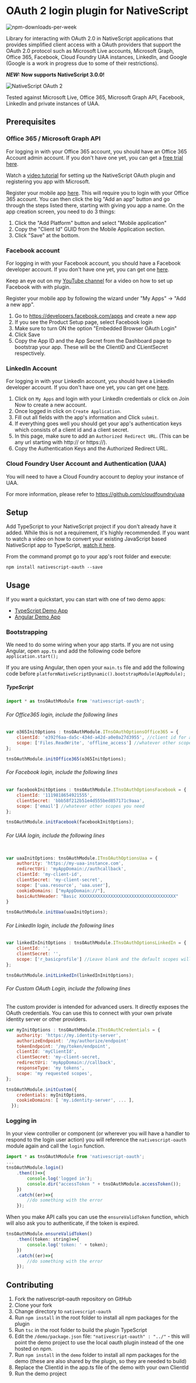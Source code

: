 # OAuth 2 login plugin for NativeScript

![npm-downloads-per-week](https://img.shields.io/npm/dw/nativescript-oauth.svg)

Library for interacting with OAuth 2.0 in NativeScript applications that provides simplified client access with a OAuth providers that support the OAuth 2.0 protocol such as Microsoft Live accounts, Microsoft Graph, Office 365, Facebook, Cloud Foundry UAA instances, LinkedIn, and Google (Google is a work in progress due to some of their restrictions).

***NEW:*** **Now supports NativeScript 3.0.0!**

<img src="https://raw.githubusercontent.com/alexziskind1/nativescript-oauth/master/docs/images/nativescript-oauth-logo.png" alt="NativeScript OAuth 2"/>
<br/>

Tested against Microsoft Live, Office 365, Microsoft Graph API, Facebook, LinkedIn and private instances of UAA.

## Prerequisites

### Office 365 / Microsoft Graph API
For logging in with your Office 365 account, you should have an Office 365 Account admin account. If you don't have one yet, you can get a [free trial here](https://products.office.com/en-us/try).

Watch a [video tutorial](https://youtu.be/nwf928oFGCM) for setting up the NativeScript OAuth plugin and registering you app with Microsoft.


Register your mobile app [here](https://apps.dev.microsoft.com). This will require you to login with your Office 365 account. You can then click the big "Add an app" button and go through the steps listed there, starting with giving you app a name. On the app creation screen, you need to do 3 things:

1. Click the "Add Platform" button and select "Mobile application"
2. Copy the "Client Id" GUID from the Mobile Application section.
3. Click "Save" at the bottom. 

### Facebook account
For logging in with your Facebook account, you should have a Facebook developer account. If you don't have one yet, you can get one [here](https://developers.facebook.com/).

Keep an eye out on my [YouTube channel](https://www.youtube.com/c/AlexanderZiskind) for a video on how to set up Facebook with with plugin.

Register your mobile app by following the wizard under "My Apps" -> "Add a new app".

1. Go to https://developers.facebook.com/apps and create a new app
2. If you see the Product Setup page, select Facebook login
3. Make sure to turn ON the option "Embedded Browser OAuth Login"
4. Click Save
5. Copy the App ID and the App Secret from the Dashboard page to bootstrap your app. These will be the ClientID and CLientSecret respectively.

### LinkedIn Account 
For logging in with your LinkedIn account, you should have a LinkedIn developer account. If you don't have one yet, you can get one [here](https://developer.linkedin.com/).
1. Click on `My Apps` and login with your LinkedIn credentials or click on Join Now to create a new account.
2. Once logged in click on `Create Application`.
3. Fill out all fields with the app's information and Click `submit`.
4. If everything goes well you should get your app's authentication keys which consists of a client id and a client secret.
5. In this page, make sure to add an `Authorized Redirect URL`. (This can be any url starting with http:// or https://). 
6. Copy the Authentication Keys and the Authorized Redirect URL.


### Cloud Foundry User Account and Authentication (UAA) 

You will need to have a Cloud Foundry account to deploy your instance of UAA.

For more information, please refer to https://github.com/cloudfoundry/uaa


## Setup

Add TypeScript to your NativeScript project if you don't already have it added. While this is not a requirement, it's highly recommended. If you want to watch a video on how to convert your existing JavaScript based NativeScript app to TypeScript, [watch it here](https://youtu.be/2JDXnduTlgs).

From the command prompt go to your app's root folder and execute:

```
npm install nativescript-oauth --save
```


## Usage

If you want a quickstart, you can start with one of two demo apps: 
- [TypeScript Demo App](https://github.com/alexziskind1/nativescript-oauth/tree/master/demo)
- [Angular Demo App](https://github.com/alexziskind1/nativescript-oauth/tree/master/demo-angular)


### Bootstrapping
We need to do some wiring when your app starts. If you are not using Angular, open `app.ts` and add the following code before `application.start();`

If you are using Angular, then open your `main.ts` file and add the following code before `platformNativeScriptDynamic().bootstrapModule(AppModule);`


##### TypeScript
```js
import * as tnsOAuthModule from 'nativescript-oauth';
```

###### For Office365 login, include the following lines

```js
var o365InitOptions : tnsOAuthModule.ITnsOAuthOptionsOffice365 = {
    clientId: 'e392f6aa-da5c-434d-a42d-a0e0a27d3955', //client id for application (GUID)
    scope: ['Files.ReadWrite', 'offline_access'] //whatever other scopes you need
};

tnsOAuthModule.initOffice365(o365InitOptions);
```


###### For Facebook login, include the following lines

```js
var facebookInitOptions : tnsOAuthModule.ITnsOAuthOptionsFacebook = {
    clientId: '1119818654921555',
    clientSecret: 'bbb58f212b51e4d555bed857171c9aaa',
    scope: ['email'] //whatever other scopes you need
};

tnsOAuthModule.initFacebook(facebookInitOptions);
```

###### For UAA login, include the following lines

```js

var uaaInitOptions: tnsOAuthModule.ITnsOAuthOptionsUaa = {
    authority: 'https://my-uaa-instance.com',
    redirectUri: 'myAppDomain://authcallback',
    clientId: 'my-client-id',
    clientSecret: 'my-client-secret',
    scope: ['uaa.resource', 'uaa.user'],
    cookieDomains: ["myAppDomain://"],
    basicAuthHeader: "Basic XXXXXXXXXXXXXXXXXXXXXXXXXXXXXXXXXXXXX"
}

tnsOAuthModule.initUaa(uaaInitOptions);

```


###### For LinkedIn login, include the following lines

```js
var linkedInInitOptions : tnsOAuthModule.ITnsOAuthOptionsLinkedIn = {
    clientId: '',
    clientSecret: '',
    scope: ['r_basicprofile'] //Leave blank and the default scopes will be used 
};

tnsOAuthModule.initLinkedIn(linkedInInitOptions);
```

###### For Custom OAuth Login, include the following lines

The custom provider is intended for advanced users. It directly exposes the OAuth credentials. You can use this to connect with your own private identity server or other providers.

```js
var myInitOptions : tnsOAuthModule.ITnsOAuthCredentials = {
    authority: 'https://my.identity-server',
    authorizeEndpoint: '/my/authorize/endpoint'
    tokenEndpoint: '/my/token/endpoint',
    clientId: 'myClientId',
    clientSecret: 'my-client-secret,
    redirectUri: 'myAppDomain://callback',
    responseType: 'my tokens',
    scope: 'my requested scopes',
};

tnsOAuthModule.initCustom({
    credentials: myInitOptions,
    cookieDomains: [ 'my.identity-server', ... ],
  });
```

### Logging in

In your view controller or component (or wherever you will have a handler to respond to the login user action) you will reference the ```nativescript-oauth``` module again and call the ```login``` function.

```js
import * as tnsOAuthModule from 'nativescript-oauth';
...
tnsOAuthModule.login()
    .then(()=>{
        console.log('logged in');
        console.dir("accessToken " + tnsOAuthModule.accessToken());
    })
    .catch((er)=>{
        //do something with the error
    });
```

When you make API calls you can use the ```ensureValidToken``` function, which will also ask you to authenticate, if the token is expired. 

```js
tnsOAuthModule.ensureValidToken()
    .then((token: string)=>{
        console.log('token: ' + token);
    })
    .catch((er)=>{
        //do something with the error
    });
```


## Contributing

1. Fork the nativescript-oauth repository on GitHub
1. Clone your fork
1. Change directory to ```nativescript-oauth```
1. Run ```npm install``` in the root folder to install all npm packages for the plugin
1. Run `tsc` in the root folder to build the plugin TypeScript
1. Edit the `/demo/package.json` file: `"nativescript-oauth" : "../"` - this will point the demo project to use the local oauth plugin instead of the one hosted on npm.
1. Run ```npm install``` in the `demo` folder to install all npm packages for the demo (these are also shared by the plugin, so they are needed to build)
1. Replace the ClientId in the app.ts file of the demo with your own ClientId
1. Run the demo project
